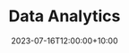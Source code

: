 ---
title: "Data Analytics"
date: 2023-07-16T12:00:00+10:00
draft: false
featured: true
weight: 50
image: "/img/courses/course-6.jpg"
description: Designed to provide individuals with a comprehensive understanding of web development principles and practical skills. Participants will learn the fundamental concepts and technologies involved in building websites, including HTML, CSS, and JavaScript. The course covers both front-end and back-end development, equipping students with the knowledge to create interactive and dynamic web pages. By the end of the course, participants will have the necessary foundation to pursue further studies in web development or start building their own websites.
---